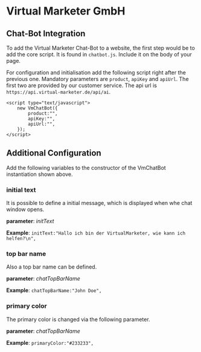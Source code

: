 # Virtual Marketer GmbH

## Chat-Bot Integration

To add the Virtual Marketer Chat-Bot to a website, the first step would be to add the core script.
It is found in `chatbot.js`. Include it on the body of your page.

For configuration and initialisation add the following script right after the previous one.
Mandatory parameters are `product`, `apiKey` and `apiUrl`. The first two are provided by our customer service.
The api url is `https://api.virtual-marketer.de/api/ai`.

```
<script type="text/javascript">
    new VmChatBot({
        product:"",
        apiKey:"",
        apiUrl:"",
    });
</script>
```

## Additional Configuration

Add the following variables to the constructor of the VmChatBot instantiation shown above.

### initial text

It is possible to define a initial message, which is displayed when whe chat window opens.

**parameter**: *initText*

**Example**:  `initText:"Hallo ich bin der VirtualMarketer, wie kann ich helfen?\n",`

### top bar name

Also a top bar name can be defined.

**parameter**: *chatTopBarName*

**Example**:  `chatTopBarName:"John Doe",`

### primary color

The primary color is changed via the following parameter.

**parameter**: *chatTopBarName*

**Example**:  `primaryColor:"#233233",`


        
